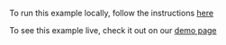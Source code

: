 To run this example locally, follow the instructions [here](https://github.com/acidb/mobiscroll-demos-jquery?tab=readme-ov-file#mobiscroll-jquery-demos) 

To see this example live, check it out on our [demo page](https://demo.mobiscroll.com/jquery/calendar/quarter-year-view#)